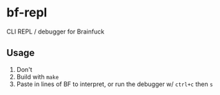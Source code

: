 # bf-repl
CLI REPL / debugger for Brainfuck

## Usage

1. Don't
2. Build with `make`
3. Paste in lines of BF to interpret, or run the debugger w/ `ctrl+c` then `s`
